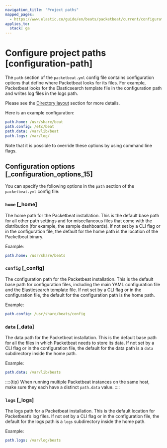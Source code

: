 ```yaml
---
navigation_title: "Project paths"
mapped_pages:
  - https://www.elastic.co/guide/en/beats/packetbeat/current/configuration-path.html
applies_to:
  stack: ga
---
```


# Configure project paths [configuration-path]


The `path` section of the `packetbeat.yml` config file contains configuration options that define where Packetbeat looks for its files. For example, Packetbeat looks for the Elasticsearch template file in the configuration path and writes log files in the logs path.

Please see the [Directory layout](/reference/packetbeat/directory-layout.md) section for more details.

Here is an example configuration:

```yaml
path.home: /usr/share/beat
path.config: /etc/beat
path.data: /var/lib/beat
path.logs: /var/log/
```

Note that it is possible to override these options by using command line flags.


## Configuration options [_configuration_options_15]

You can specify the following options in the `path` section of the `packetbeat.yml` config file:


### `home` [_home]

The home path for the Packetbeat installation. This is the default base path for all other path settings and for miscellaneous files that come with the distribution (for example, the sample dashboards). If not set by a CLI flag or in the configuration file, the default for the home path is the location of the Packetbeat binary.

Example:

```yaml
path.home: /usr/share/beats
```


### `config` [_config]

The configuration path for the Packetbeat installation. This is the default base path for configuration files, including the main YAML configuration file and the Elasticsearch template file. If not set by a CLI flag or in the configuration file, the default for the configuration path is the home path.

Example:

```yaml
path.config: /usr/share/beats/config
```


### `data` [_data]

The data path for the Packetbeat installation. This is the default base path for all the files in which Packetbeat needs to store its data. If not set by a CLI flag or in the configuration file, the default for the data path is a `data` subdirectory inside the home path.

Example:

```yaml
path.data: /var/lib/beats
```

::::{tip}
When running multiple Packetbeat instances on the same host, make sure they each have a distinct `path.data` value.
::::



### `logs` [_logs]

The logs path for a Packetbeat installation. This is the default location for Packetbeat’s log files. If not set by a CLI flag or in the configuration file, the default for the logs path is a `logs` subdirectory inside the home path.

Example:

```yaml
path.logs: /var/log/beats
```

